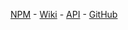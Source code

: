 [NPM](https://www.npmjs.com/package/hillclimbing) - [Wiki](https://github.com/201flaviosilva-labs/HillClimbing.js/wiki) - [API](https://201flaviosilva-labs.github.io/HillClimbing.js/) - [GitHub](https://github.com/201flaviosilva-labs/HillClimbing.js)
